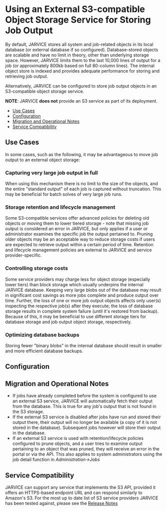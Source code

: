# Using an External S3-compatible Object Storage Service for Storing Job Output

By default, JARVICE stores all system and job-related objects in its local database (or external database if so configured).  Database-stored objects are scalable and have no limit in theory, other than underlying storage space.  However, JARVICE limits them to the last 10,000 lines of output for a job (or approximately 800kb based on full 80-column lines).  The internal object store is indexed and provides adequate performance for storing and retrieving job output.

Alternatively, JARVICE can be configured to store job output objects in an S3-compatible object storage service.

**NOTE**: JARVICE **does not** provide an S3 service as part of its deployment.

* [Use Cases](#use-cases)
* [Configuration](#configuration)
* [Migration and Operational Notes](#migration-and-operational-notes)
* [Service Compatibility](#service-compatibility)

## Use Cases

In some cases, such as the following, it may be advantageous to move job output to an external object storage:

### Capturing very large job output in full

When using this mechanism there is no limit to the size of the objects, and the entire "standard output" of each job is captured without truncation.  This may be beneficial for batch solves of very large job runs.

### Storage retention and lifecycle management

Some S3-compatible services offer advanced policies for deleting old objects or moving them to lower tiered storage - note that missing job output is considered an error in JARVICE, but only applies if a user or administrator examines the specific job the output pertained to.  Pruning older objects may be an acceptable way to reduce storage costs if users are expected to retrieve output within a certain period of time.  Retention and lifecycle management policies are external to JARVICE and service provider-specific.

### Controlling storage costs

Some service providers may charge less for object storage (especially lower tiers) than block storage which usually underpins the internal JARVICE database.  Keeping very large blobs out of the database may result in significant cost savings as more jobs complete and produce output over time.  Further, the loss of one or more job output objects affects only user(s) inspecting the respective job(s) after they execute; the loss of database storage results in complete system failure (until it's restored from backup).  Because of this, it may be beneficial to use different storage tiers for database storage and job output object storage, respectively.

### Optimizing database backups

Storing fewer "binary blobs" in the internal database should result in smaller and more efficient database backups.

## Configuration

## Migration and Operational Notes

* If jobs have already completed before the system is configured to use an external S3 service, JARVICE will automatically fetch their output from the database.  This is true for any job's output that is not found in the S3 storage.
* If the external S3 service is disabled after jobs have run and stored their output there, their output will no longer be available (a copy of it is not stored in the database).  Subsequent jobs however will store their output in the database.
* If an external S3 service is used with retention/lifecycle policies configured to prune objects, and a user tries to examine output pertaining to an object that was pruned, they will receive an error in the portal or via the API.  This also applies to system administrators using the job detail function in *Administration->Jobs*

## Service Compatibility

JARVICE can support any service that implements the S3 API, provided it offers an HTTPS-based endpoint URL and can respond similarly to Amazon's S3.  For the most up to date list of S3 service providers JARVICE has been tested against, please see the [Release Notes](ReleaseNotes.md)
